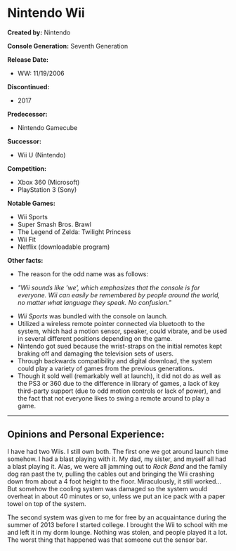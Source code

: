 # Nintendo Wii

**Created by:** Nintendo

**Console Generation:** Seventh Generation

**Release Date:**
* WW: 11/19/2006

**Discontinued:**
* 2017

**Predecessor:**
* Nintendo Gamecube

**Successor:**
* Wii U (Nintendo)

**Competition:**
* Xbox 360 (Microsoft)
* PlayStation 3 (Sony)

**Notable Games:**
* Wii Sports
* Super Smash Bros. Brawl
* The Legend of Zelda: Twilight Princess
* Wii Fit
* Netflix (downloadable program)

**Other facts:**
* The reason for the odd name was as follows:
 + *"Wii sounds like 'we', which emphasizes that the console is for everyone. Wii can easily be remembered by people around the world, no matter what language they speak. No confusion."*
* *Wii Sports* was bundled with the console on launch.
* Utilized a wireless remote pointer connected via bluetooth to the system, which had a motion sensor, speaker, could vibrate, and be used in several different positions depending on the game.
* Nintendo got sued because the wrist-straps on the initial remotes kept braking off and damaging the television sets of users.
* Through backwards compatibility and digital download, the system could play a variety of games from the previous generations.
* Though it sold well (remarkably well at launch), it did not do as well as the PS3 or 360 due to the difference in library of games, a lack of key third-party support (due to odd motion controls or lack of power), and the fact that not everyone likes to swing a remote around to play a game.

---

## Opinions and Personal Experience:
I have had two Wiis. I still own both. The first one we got around launch time somehow. I had a blast playing with it. My dad, my sister, and myself all had a blast playing it. Alas, we were all jamming out to *Rock Band* and the family dog ran past the tv, pulling the cables out and bringing the Wii crashing down from about a 4 foot height to the floor. Miraculously, it still worked... But somehow the cooling system was damaged so the system would overheat in about 40 minutes or so, unless we put an ice pack with a paper towel on top of the system.

The second system was given to me for free by an acquaintance during the summer of 2013 before I started college. I brought the Wii to school with me and left it in my dorm lounge. Nothing was stolen, and people played it a lot. The worst thing that happened was that someone cut the sensor bar.
